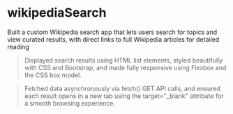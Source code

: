 # wikipediaSearch
Built a custom Wikipedia search app that lets users search for topics and view curated results, with direct links to full Wikipedia articles for detailed reading
 > Displayed search results using HTML list elements, styled beautifully with CSS and Bootstrap, and made fully responsive using Flexbox and the CSS box model.

 > Fetched data asynchronously via fetch() GET API calls, and ensured each result opens in a new tab using the target="_blank" attribute for a smooth browsing experience. 

